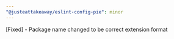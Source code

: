 ```yaml
---
"@justeattakeaway/eslint-config-pie": minor
---
```


[Fixed] - Package name changed to be correct extension format
